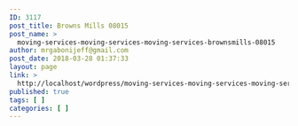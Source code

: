 ```yaml
---
ID: 3117
post_title: Browns Mills 08015
post_name: >
  moving-services-moving-services-moving-services-brownsmills-08015
author: mrgabonijeff@gmail.com
post_date: 2018-03-28 01:37:33
layout: page
link: >
  http://localhost/wordpress/moving-services-moving-services-moving-services-brownsmills-08015/
published: true
tags: [ ]
categories: [ ]
---
```

